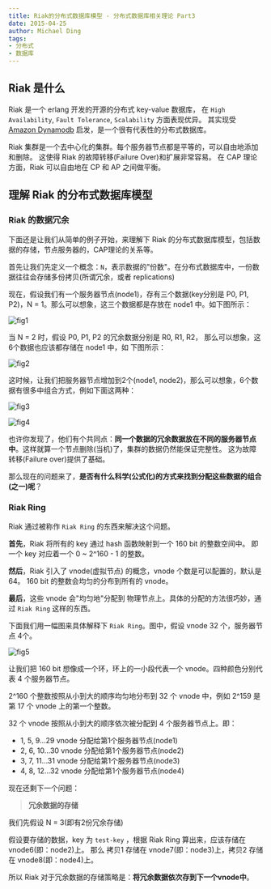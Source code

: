 ```yaml
---
title: Riak的分布式数据库模型 - 分布式数据库相关理论 Part3
date: 2015-04-25
author: Michael Ding
tags:
- 分布式
- 数据库
---
```


## Riak 是什么

Riak 是一个 erlang 开发的开源的分布式 key-value 数据库，
在 `High Availability`, `Fault Tolerance`, `Scalability` 方面表现优异。
其实现受  [Amazon Dynamodb](http://www.allthingsdistributed.com/files/amazon-dynamo-sosp2007.pdf) 启发，是一个很有代表性的分布式数据库。

Riak 集群是一个去中心化的集群。每个服务器节点都是平等的，可以自由地添加和删除。
这使得 Riak 的故障转移(Failure Over)和扩展非常容易。
在 CAP 理论方面，Riak 可以自由地在 CP 和 AP 之间做平衡。

## 理解 Riak 的分布式数据库模型

### Riak 的数据冗余

下面还是让我们从简单的例子开始，来理解下 Riak 的分布式数据库模型，包括数据的存储，节点服务器的，CAP理论的关系等。

首先让我们先定义一个概念：`N`，表示数据的"份数"。在分布式数据库中，一份数据往往会存储多份拷贝(所谓冗余，或者 replications)

现在，假设我们有一个服务器节点(node1)，存有三个数据(key分别是 P0, P1, P2)，N = 1。那么可以想象，这三个数据都是存放在 node1 中。如下图所示：

![fig1](1-node-with-3-data.png)

当 N = 2 时，假设 P0, P1, P2 的冗余数据分别是 R0, R1, R2， 那么可以想象，这6个数据也应该都存储在 node1 中，如 下图所示：

![fig2](1-node-with-3x2-data.png)

这时候，让我们把服务器节点增加到2个(node1, node2)，那么可以想象，6个数据有很多中组合方式，例如下面这两种：

![fig3](2-node-with-3x2-data-1.png)

![fig4](2-node-with-3x2-data-2.png)

也许你发现了，他们有个共同点：**同一个数据的冗余数据放在不同的服务器节点中**。这样就算一个节点删除(当机)了，集群的数据仍然能保证完整性。
这为故障转移(Failure over)提供了基础。

那么现在的问题来了，**是否有什么科学(公式化)的方式来找到分配这些数据的组合(之一)呢**？

### Riak Ring

Riak 通过被称作 `Riak Ring` 的东西来解决这个问题。

**首先**，Riak 将所有的 key 通过 hash 函数映射到一个 160 bit 的整数空间中。
即一个 key 对应着一个 0 ~ 2^160 - 1 的整数。

**然后**，Riak 引入了 vnode(虚拟节点) 的概念，vnode 个数是可以配置的，默认是 64。
160 bit 的整数会均匀的分布到所有的 vnode。

**最后**，这些 vnode 会"均匀地"分配到 物理节点上。具体的分配的方法很巧妙，通过 `Riak Ring` 这样的东西。

下面我们用一幅图来具体解释下 `Riak Ring`。图中，假设 vnode 32 个，服务器节点 4个。

![fig5](riak-ring.png)

让我们把 160 bit 想像成一个环，环上的一小段代表一个 vnode。四种颜色分别代表 4 个服务器节点。

2^160 个整数按照从小到大的顺序均匀地分布到 32 个 vnode 中，例如 2^159 是第 17 个 vnode 上的第一个整数。

32 个 vnode 按照从小到大的顺序依次被分配到 4 个服务器节点上。即：

* 1, 5, 9...29 vnode 分配给第1个服务器节点(node1)
* 2, 6, 10...30 vnode 分配给第1个服务器节点(node2)
* 3, 7, 11...31 vnode 分配给第1个服务器节点(node3)
* 4, 8, 12...32 vnode 分配给第1个服务器节点(node4)

现在还剩下一个问题：

> **冗余数据的存储**

我们先假设 N = 3(即有2份冗余存储)

假设要存储的数据，key 为 `test-key` ，根据 Riak Ring 算出来，应该存储在 vnode6(即：node2)上。
那么 拷贝1 存储在 vnode7(即：node3)上，拷贝2 存储在 vnode8(即：node4)上。

所以 Riak 对于冗余数据的存储策略是：**将冗余数据依次存到下一个vnode中**。
